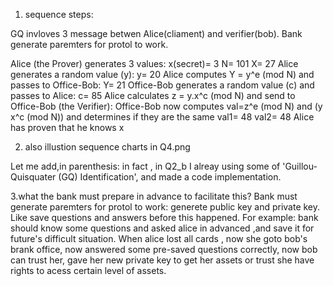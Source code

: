 1. sequence steps:

GQ invloves 3 message betwen Alice(cliament) and verifier(bob).
Bank generate paremters for protol to work.

Alice (the Prover) generates 3 values:
x(secret)= 3
N=  101
X=  27
Alice generates a random value (y):
y= 20
Alice computes Y = y^e (mod N) and passes to Office-Bob:
Y= 21
Office-Bob generates a random value (c) and passes to Alice:
c= 85
Alice calculates z = y.x^c (mod N) and send to Office-Bob (the Verifier):
Office-Bob now computes val=z^e (mod N) and (y x^c (mod N)) and determines if they are the same
val1= 48  val2= 48
Alice has proven that he knows x

2. also illustion sequence charts in Q4.png

Let me add,in parenthesis: in fact , in Q2_b I alreay using some of 'Guillou-Quisquater (GQ) Identification', 
and made a code implementation.

3.what the bank must prepare in advance to facilitate this?
Bank must generate paremters for protol to work: generete public key and private key. Like save questions and answers before this happened.
For example: bank should know some questions and asked alice in advanced ,and save it for future's difficult
situation. When alice lost all cards , now she goto bob's brank office, now answered some pre-saved questions correctly,
now bob can trust her, gave her new private key to get her assets or trust she have rights to acess certain level of assets.